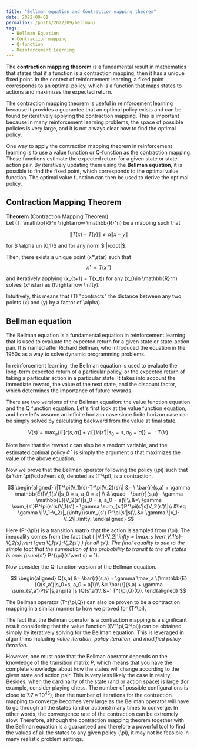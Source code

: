 ```yaml
---
title: "Bellman equation and Contraction mapping theorem"
date: 2022-09-01
permalink: /posts/2022/09/bellman/
tags:
  - Bellman Equation
  - Contraction mapping
  - Q-function
  - Reinforcement Learning
---
```


The **contraction mapping theorem** is a fundamental result in mathematics that states that if a function is a contraction mapping, then it has a unique fixed point. In the context of reinforcement learning, a fixed point corresponds to an optimal policy, which is a function that maps states to actions and maximizes the expected return.

The contraction mapping theorem is useful in reinforcement learning because it provides a guarantee that an optimal policy exists and can be found by iteratively applying the contraction mapping. This is important because in many reinforcement learning problems, the space of possible policies is very large, and it is not always clear how to find the optimal policy.

One way to apply the contraction mapping theorem in reinforcement learning is to use a value function or Q-function as the contraction mapping. These functions estimate the expected return for a given state or state-action pair. By iteratively updating them using the **Bellman equation**, it is possible to find the fixed point, which corresponds to the optimal value function. The optimal value function can then be used to derive the optimal policy.

## Contraction Mapping Theorem

**Theorem** (Contraction Mapping Theorem)  
Let \(T: \mathbb{R}^n \rightarrow \mathbb{R}^n\) be a mapping such that

$$ \|T(x)- T(y)\| \leq \alpha \|x-y\| $$

for $ \alpha \in [0,1)$ and for any norm $ \|\cdot\|$.

Then, there exists a unique point \(x^\star\) such that
$$ x^{\star} = T(x^{\star})$$

and iteratively applying \(x\_{t+1} = T(x_t)\) for any \(x_0\in \mathbb{R}^n\) solves \(x^\star\) as \(t\rightarrow \infty\).

Intuitively, this means that \(T\) "contracts" the distance between any two points \(x\) and \(y\) by a factor of \\alpha\).

## Bellman equation

The Bellman equation is a fundamental equation in reinforcement learning that is used to evaluate the expected return for a given state or state-action pair. It is named after Richard Bellman, who introduced the equation in the 1950s as a way to solve dynamic programming problems.

In reinforcement learning, the Bellman equation is used to evaluate the long-term expected return of a particular policy, or the expected return of taking a particular action in a particular state. It takes into account the immediate reward, the value of the next state, and the discount factor, which determines the importance of future rewards.

There are two versions of the Bellman equation: the value function equation and the Q function equation. Let's first look at the value function equation, and here let's assume an infinite horizon case since finite horizon case can be simply solved by calculating backward from the value at final state.

$$ V(s) = \max_a \{\mathbb{E}[r(s,a)] + \gamma \mathbb{E}[ V(s')| s_0 = s, a_0 = a]\} =: T(V). $$

Note here that the reward $r$ can also be a random variable, and the estimated optimal policy $\tilde{a}^\star$ is simply the argument $a$ that maximizes the value of the above equation.

Now we prove that the Bellman operator following the policy \(\pi\) such that \(a \sim \pi(\cdot\vert s)\), denoted as \(T^\pi\), is a contraction.

$$
\begin{aligned}
\|T^\pi(V_1)(s)-T^\pi(V_2)(s)\| &= \|\bar{r}(s,a) + \gamma \mathbb{E}[V_1(s')|s_0 = s, a_0 = a]  \\
& \quad - \bar{r}(s,a) - \gamma \mathbb{E}[V_2(s')|s_0 = s, a_0 = a]\|\\
&=\|\gamma \sum_{s'}P^\pi(s'|s)V_1(s') - \gamma \sum_{s'}P^\pi(s'|s)V_2(s')\|\\
&\leq \gamma \|V_1-V_2\|_{\infty}\sum_{s'} P^\pi(s'|s)\\
&= \gamma \|V_1-V_2\|_\infty.
\end{aligned}
$$

Here \(P^{\pi}\) is a transition matrix that the action is sampled from \(\pi\). The inequality comes from the fact that \( \|V_1-V_2\|_\infty = \max_s \vert V_1(s)-V_2(s)\vert \geq V_1(s')-V_2(s') \) for all \(s'\). The final equality is due to the simple fact that the summation of the probability to transit to the all states is one: \(\sum_{s'} P^{\pi}(s'\vert s) = 1\).

Now consider the Q-function version of the Bellman equation.

$$
\begin{aligned}
 Q(s,a) &= \bar{r}(s,a) + \gamma \max_a \{\mathbb{E}[Q(s',a')|s_0=s, a_0 = a]\}\\
&= \bar{r}(s,a) + \gamma \sum_{s',a'}P(s'|s,a)\pi(a'|s')Q(s',a')\\
&=: T^{\pi,Q}(Q).
\end{aligned}
$$

The Bellman operator \(T^{\pi,Q}\) can also be proven to be a contraction mapping in a similar manner to how we proved for \(T^\pi\).

The fact that the Bellman operator is a contraction mapping is a significant result considering that the value function \((V^\pi,Q^\pi)\) can be obtained simply by iteratively solving for the Bellman equation. This is leveraged in algorithms including _value iteration_, _policy iteration_, and _modified policy iteration_.

However, one must note that the Bellman operator depends on the knowledge of the transition matrix $P$, which means that you have the complete knowledge about how the states will change according to the given state and action pair. This is very less likely the case in reality. Besides, when the cardinality of the state (and or action space) is large (for example, consider playing chess. The number of possible configurations is close to $7.7 \times 10^{45}$), then the number of iterations for the contraction mapping to converge becomes very large as the Bellman operator will have to go through all the states (and or actions) many times to converge. In other words, the convergence rate of the contraction can be extremely slow. Therefore, although the contraction mapping theorem together with the Bellman equation is a guaranteed and therefore a powerful tool to find the values of all the states to any given policy \(\pi\), it may not be feasible in many realistic problem settings.
